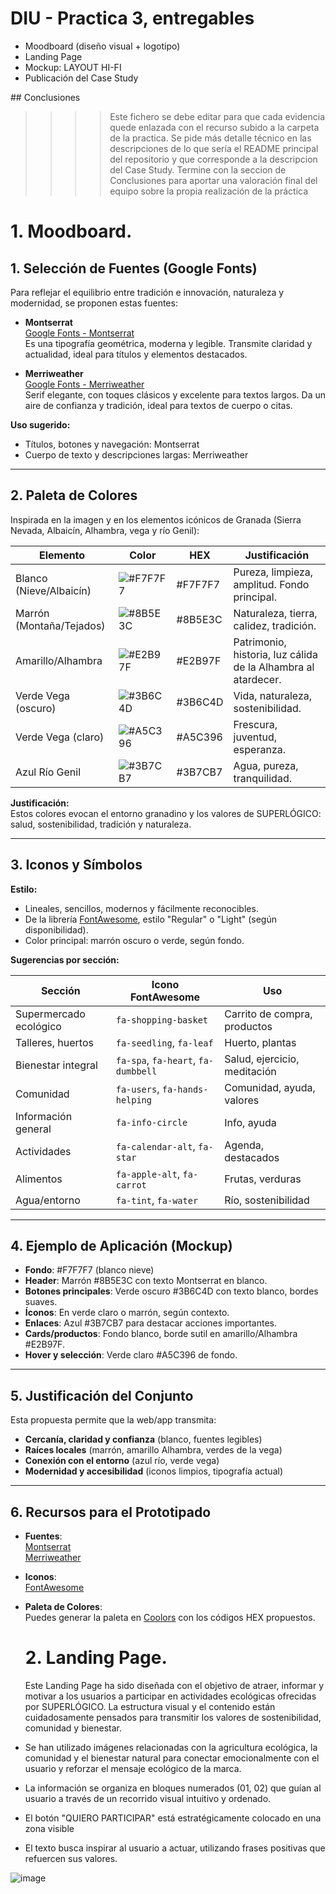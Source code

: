# DIU - Practica 3, entregables

- Moodboard (diseño visual + logotipo)   
- Landing Page
- Mockup: LAYOUT HI-FI
- Publicación del Case Study

## Conclusiones

>>>> Este fichero se debe editar para que cada evidencia quede enlazada con el recurso subido a la carpeta de la practica. Se pide más detalle técnico en las descripciones de lo que sería el README principal del repositorio y que corresponde a la descripcion del Case Study.
>>>> Termine con la seccion de Conclusiones para aportar una valoración final del equipo sobre la propia realización de la práctica

# 1. Moodboard.
## 1. Selección de Fuentes (Google Fonts)

Para reflejar el equilibrio entre tradición e innovación, naturaleza y modernidad, se proponen estas fuentes:

- **Montserrat**  
  [Google Fonts - Montserrat](https://fonts.google.com/specimen/Montserrat)  
  Es una tipografía geométrica, moderna y legible. Transmite claridad y actualidad, ideal para títulos y elementos destacados.

- **Merriweather**  
  [Google Fonts - Merriweather](https://fonts.google.com/specimen/Merriweather)  
  Serif elegante, con toques clásicos y excelente para textos largos. Da un aire de confianza y tradición, ideal para textos de cuerpo o citas.

**Uso sugerido:**  
- Títulos, botones y navegación: Montserrat  
- Cuerpo de texto y descripciones largas: Merriweather

---

## 2. Paleta de Colores

Inspirada en la imagen y en los elementos icónicos de Granada (Sierra Nevada, Albaicín, Alhambra, vega y río Genil):

| Elemento                    | Color                         | HEX      | Justificación                                                                 |
|-----------------------------|-------------------------------|----------|-------------------------------------------------------------------------------|
| Blanco (Nieve/Albaicín)     | ![#F7F7F7](https://www.colorhexa.com/f7f7f7.png) | #F7F7F7 | Pureza, limpieza, amplitud. Fondo principal.                                  |
| Marrón (Montaña/Tejados)    | ![#8B5E3C](https://www.colorhexa.com/8b5e3c.png) | #8B5E3C | Naturaleza, tierra, calidez, tradición.                                       |
| Amarillo/Alhambra           | ![#E2B97F](https://www.colorhexa.com/e2b97f.png) | #E2B97F | Patrimonio, historia, luz cálida de la Alhambra al atardecer.                 |
| Verde Vega (oscuro)         | ![#3B6C4D](https://www.colorhexa.com/3b6c4d.png) | #3B6C4D | Vida, naturaleza, sostenibilidad.                                             |
| Verde Vega (claro)          | ![#A5C396](https://www.colorhexa.com/a5c396.png) | #A5C396 | Frescura, juventud, esperanza.                                                |
| Azul Río Genil              | ![#3B7CB7](https://www.colorhexa.com/3b7cb7.png) | #3B7CB7 | Agua, pureza, tranquilidad.                                                   |

**Justificación:**  
Estos colores evocan el entorno granadino y los valores de SUPERLÓGICO: salud, sostenibilidad, tradición y naturaleza.

---

## 3. Iconos y Símbolos

**Estilo:**  
- Lineales, sencillos, modernos y fácilmente reconocibles.
- De la librería [FontAwesome](http://fontawesome.io/), estilo "Regular" o "Light" (según disponibilidad).
- Color principal: marrón oscuro o verde, según fondo.

**Sugerencias por sección:**

| Sección                   | Icono FontAwesome                     | Uso                         |
|---------------------------|---------------------------------------|-----------------------------|
| Supermercado ecológico    | `fa-shopping-basket`                  | Carrito de compra, productos|
| Talleres, huertos         | `fa-seedling`, `fa-leaf`              | Huerto, plantas             |
| Bienestar integral        | `fa-spa`, `fa-heart`, `fa-dumbbell`   | Salud, ejercicio, meditación|
| Comunidad                 | `fa-users`, `fa-hands-helping`        | Comunidad, ayuda, valores   |
| Información general       | `fa-info-circle`                      | Info, ayuda                 |
| Actividades               | `fa-calendar-alt`, `fa-star`          | Agenda, destacados          |
| Alimentos                 | `fa-apple-alt`, `fa-carrot`           | Frutas, verduras            |
| Agua/entorno              | `fa-tint`, `fa-water`                 | Río, sostenibilidad         |

---

## 4. Ejemplo de Aplicación (Mockup)

- **Fondo**: #F7F7F7 (blanco nieve)
- **Header**: Marrón #8B5E3C con texto Montserrat en blanco.
- **Botones principales**: Verde oscuro #3B6C4D con texto blanco, bordes suaves.
- **Íconos**: En verde claro o marrón, según contexto.
- **Enlaces**: Azul #3B7CB7 para destacar acciones importantes.
- **Cards/productos**: Fondo blanco, borde sutil en amarillo/Alhambra #E2B97F.
- **Hover y selección**: Verde claro #A5C396 de fondo.

---

## 5. Justificación del Conjunto

Esta propuesta permite que la web/app transmita:

- **Cercanía, claridad y confianza** (blanco, fuentes legibles)
- **Raíces locales** (marrón, amarillo Alhambra, verdes de la vega)
- **Conexión con el entorno** (azul río, verde vega)
- **Modernidad y accesibilidad** (iconos limpios, tipografía actual)

---

## 6. Recursos para el Prototipado

- **Fuentes**:  
  [Montserrat](https://fonts.google.com/specimen/Montserrat)  
  [Merriweather](https://fonts.google.com/specimen/Merriweather)
- **Iconos**:  
  [FontAwesome](https://fontawesome.com/icons?d=gallery)
- **Paleta de Colores**:  
  Puedes generar la paleta en [Coolors](https://coolors.co/) con los códigos HEX propuestos.

  # 2. Landing Page.
  
  Este Landing Page ha sido diseñada con el objetivo de atraer, informar y motivar a los usuarios a participar en actividades ecológicas ofrecidas por SUPERLÓGICO. La estructura visual y el contenido están cuidadosamente pensados para transmitir los valores de sostenibilidad, comunidad y bienestar.
- Se han utilizado imágenes relacionadas con la agricultura ecológica, la comunidad y el bienestar natural para conectar emocionalmente con el usuario y reforzar el mensaje ecológico de la marca.
- La información se organiza en bloques numerados (01, 02) que guían al usuario a través de un recorrido visual intuitivo y ordenado.
- El botón "QUIERO PARTICIPAR" está estratégicamente colocado en una zona visible
- El texto busca inspirar al usuario a actuar, utilizando frases positivas que refuercen sus valores.

![image](https://github.com/user-attachments/assets/6f3349ba-f15b-4d5a-8dd0-8d21518cc762)











  
